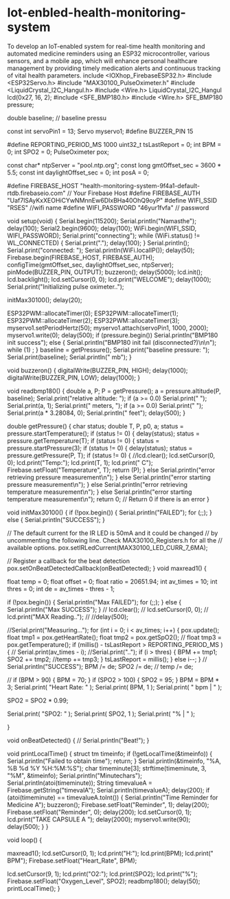 # Iot-enbled-health-monitoring-system
To develop an IoT-enabled system for real-time health monitoring and automated medicine reminders using an ESP32 microcontroller, various sensors, and a mobile app, which will enhance personal healthcare management by providing timely medication alerts and continuous tracking of vital health parameters.
include <IOXhop_FirebaseESP32.h>
#include <ESP32Servo.h>
#include "MAX30100_PulseOximeter.h"
#include <LiquidCrystal_I2C_Hangul.h>
#include <Wire.h>
LiquidCrystal_I2C_Hangul lcd(0x27, 16, 2);
#include <SFE_BMP180.h>
#include <Wire.h>
SFE_BMP180 pressure;

double baseline;  // baseline pressu

const int servoPin1 = 13;
Servo myservo1;
#define BUZZER_PIN 15

#define REPORTING_PERIOD_MS 1000
uint32_t tsLastReport = 0;
int BPM = 0;
int SPO2 = 0;
PulseOximeter pox;

const char* ntpServer = "pool.ntp.org";
const long gmtOffset_sec = 3600 * 5.5;
const int daylightOffset_sec = 0;
int posA = 0;

#define FIREBASE_HOST "health-monitoring-system-9f4a1-default-rtdb.firebaseio.com"  // Your Firebase Host
#define FIREBASE_AUTH "Uaf7lSAyKxXEOHiCYwNMnnEw6DIxBHa40OhQ9oyP"
#define WIFI_SSID "RSES"   //wifi name
#define WIFI_PASSWORD "46yur1fvfa"  // password

void setup(void) {
  Serial.begin(115200);
  Serial.println("Namasthe");
  delay(100);
  Serial2.begin(9600);
  delay(100);
  WiFi.begin(WIFI_SSID, WIFI_PASSWORD);
  Serial.print("connecting");
  while (WiFi.status() != WL_CONNECTED) {
    Serial.print(".");
    delay(100);
  }
  Serial.println();
  Serial.print("connected: ");
  Serial.println(WiFi.localIP());
  delay(50);
  Firebase.begin(FIREBASE_HOST, FIREBASE_AUTH);
  configTime(gmtOffset_sec, daylightOffset_sec, ntpServer);
  pinMode(BUZZER_PIN, OUTPUT);
  buzzeron();
  delay(5000);
  lcd.init();
  lcd.backlight();
  lcd.setCursor(0, 0);
  lcd.print("WELCOME");
  delay(1000);
  Serial.print("Initializing pulse oximeter..");

  initMax30100();
  delay(20);

  ESP32PWM::allocateTimer(0);
  ESP32PWM::allocateTimer(1);
  ESP32PWM::allocateTimer(2);
  ESP32PWM::allocateTimer(3);
  myservo1.setPeriodHertz(50);
  myservo1.attach(servoPin1, 1000, 2000);
  myservo1.write(0);
  delay(500);
  if (pressure.begin())
    Serial.println("BMP180 init success");
  else {
    Serial.println("BMP180 init fail (disconnected?)\n\n");
    while (1)
      ;
  }
  baseline = getPressure();
  Serial.print("baseline pressure: ");
  Serial.print(baseline);
  Serial.println(" mb");
}

void buzzeron() {
  digitalWrite(BUZZER_PIN, HIGH);
  delay(1000);
  digitalWrite(BUZZER_PIN, LOW);
  delay(1000);
}

void readbmp180() {
  double a, P;
  P = getPressure();
  a = pressure.altitude(P, baseline);
  Serial.print("relative altitude: ");
  if (a >= 0.0) Serial.print(" ");
  Serial.print(a, 1);
  Serial.print(" meters, ");
  if (a >= 0.0) Serial.print(" ");
  Serial.print(a * 3.28084, 0);
  Serial.println(" feet");
  delay(500);
}

double getPressure() {
  char status;
  double T, P, p0, a;
  status = pressure.startTemperature();
  if (status != 0) {
    delay(status);
    status = pressure.getTemperature(T);
    if (status != 0) {
      status = pressure.startPressure(3);
      if (status != 0) {
        delay(status);
        status = pressure.getPressure(P, T);
        if (status != 0) {
          //lcd.clear();
          lcd.setCursor(0, 0);
          lcd.print("Temp:");
          lcd.print(T, 1);
          lcd.print(" C");
          Firebase.setFloat("Temperature", T);
          return (P);
        } else Serial.println("error retrieving pressure measurement\n");
      } else Serial.println("error starting pressure measurement\n");
    } else Serial.println("error retrieving temperature measurement\n");
  } else Serial.println("error starting temperature measurement\n");
  return 0;  // Return 0 if there is an error
}

void initMax30100()
{
  if (!pox.begin()) {
    Serial.println("FAILED");
    for (;;);
  } else {
    Serial.println("SUCCESS");
  }

  // The default current for the IR LED is 50mA and it could be changed
  //   by uncommenting the following line. Check MAX30100_Registers.h for all the
  //   available options.
  pox.setIRLedCurrent(MAX30100_LED_CURR_7_6MA);

  // Register a callback for the beat detection
  pox.setOnBeatDetectedCallback(onBeatDetected);
}
void maxread1()
{

  float temp = 0;
  float offset = 0;
  float ratio = 20651.94;
  int av_times = 10;
  int thres = 0;
  int de = av_times - thres - 1;

  if (!pox.begin()) {
    Serial.println("Max FAILED");
    for (;;);
  } else {
    Serial.println("Max SUCCESS");
  }
  //  lcd.clear();
  //  lcd.setCursor(0, 0);
  //  lcd.print("MAX Reading..");
  //  //delay(500);

  //Serial.print("Measuring...");
  for (int  i = 0; i < av_times; i++) {
    pox.update();
    float tmp1 = pox.getHeartRate();
    float tmp2 = pox.getSpO2();
    // float tmp3 = pox.getTemperature();
    if (millis() - tsLastReport > REPORTING_PERIOD_MS ) {
      // Serial.print(av_times - i);
      //Serial.print("..");
      if (i > thres) {
        BPM += tmp1;
        SPO2 += tmp2;
        //temp += tmp3;
      }
      tsLastReport = millis();
    }
    else
      i--;
  }
 // Serial.println("SUCCESS");
  BPM /= de;
  SPO2 /= de;
  // temp /= de;

  //
  if (BPM > 90) {
    BPM = 70;
  }
  if (SPO2 > 100) {
    SPO2 = 95;
  }
  BPM = BPM * 3;
  Serial.print( "Heart Rate: " );
  Serial.print( BPM, 1 );
  Serial.print( " bpm | " );

  SPO2 = SPO2 * 0.99;

  Serial.print( "SPO2: " );
  Serial.print( SPO2, 1 );
  Serial.print( "% | " );

}

void onBeatDetected()
{
  // Serial.println("Beat!");
}


void printLocalTime() {
  struct tm timeinfo;
  if (!getLocalTime(&timeinfo)) {
    Serial.println("Failed to obtain time");
    return;
  }
  Serial.println(&timeinfo, "%A, %B %d %Y %H:%M:%S");
  char timeminute[3];
  strftime(timeminute, 3, "%M", &timeinfo);
  Serial.println("Minutechars");
  Serial.println(atoi(timeminute));
  String timevalueA = Firebase.getString("timevalA");
  Serial.println(timevalueA);
  delay(200);
  if (atoi(timeminute) == timevalueA.toInt()) {
    Serial.println("Time Reminder for Medicine A");
    buzzeron();
    Firebase.setFloat("Reminder", 1);
    delay(200); 
    Firebase.setFloat("Reminder", 0);
    delay(200);
    lcd.setCursor(0, 1);
    lcd.print("TAKE CAPSULE A  ");
    delay(2000);
    myservo1.write(90);
    delay(500);
  }
}

void loop() {
  
  maxread1();
  lcd.setCursor(0, 1);
  lcd.print("H:");
  lcd.print(BPM); 
  lcd.print(" BPM");
  Firebase.setFloat("Heart_Rate", BPM);

  lcd.setCursor(9, 1);
  lcd.print("O2:");
  lcd.print(SPO2);
  lcd.print("%");
  Firebase.setFloat("Oxygen_Level", SPO2);
  readbmp180();
  delay(50);
  printLocalTime();
}
